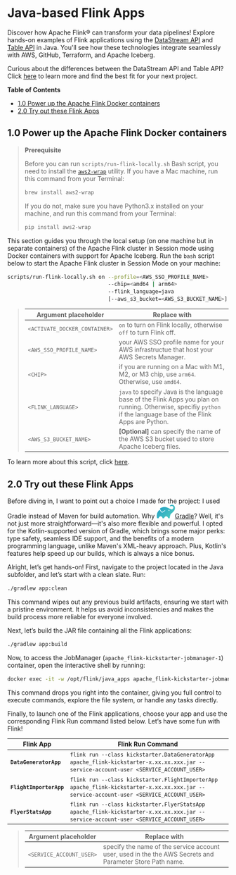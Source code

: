 # Java-based Flink Apps
Discover how Apache Flink® can transform your data pipelines! Explore hands-on examples of Flink applications using the [DataStream API](https://nightlies.apache.org/flink/flink-docs-master/docs/learn-flink/datastream_api/) and [Table API](https://nightlies.apache.org/flink/flink-docs-master/docs/dev/table/overview/) in Java. You'll see how these technologies integrate seamlessly with AWS, GitHub, Terraform, and Apache Iceberg.

Curious about the differences between the DataStream API and Table API? Click [here](../.blog/datastream-vs-table-api.md) to learn more and find the best fit for your next project.

**Table of Contents**

<!-- toc -->
+ [1.0 Power up the Apache Flink Docker containers](#10-power-up-the-apache-flink-docker-containers)
+ [2.0 Try out these Flink Apps](#20-try-out-these-flink-apps)
<!-- tocstop -->

## 1.0 Power up the Apache Flink Docker containers

> **Prerequisite**
> 
> Before you can run `scripts/run-flink-locally.sh` Bash script, you need to install the [`aws2-wrap`](https://pypi.org/project/aws2-wrap/#description) utility.  If you have a Mac machine, run this command from your Terminal:
> ````bash
> brew install aws2-wrap
> ````
>
> If you do not, make sure you have Python3.x installed on your machine, and run this command from your Terminal:
> ```bash
> pip install aws2-wrap
> ```

This section guides you through the local setup (on one machine but in separate containers) of the Apache Flink cluster in Session mode using Docker containers with support for Apache Iceberg.  Run the `bash` script below to start the Apache Flink cluster in Session Mode on your machine:

```bash
scripts/run-flink-locally.sh on --profile=<AWS_SSO_PROFILE_NAME>
                                --chip=<amd64 | arm64>
                                --flink_language=java
                                [--aws_s3_bucket=<AWS_S3_BUCKET_NAME>]
```
> Argument placeholder|Replace with
> -|-
> `<ACTIVATE_DOCKER_CONTAINER>`|`on` to turn on Flink locally, otherwise `off` to turn Flink off.
> `<AWS_SSO_PROFILE_NAME>`|your AWS SSO profile name for your AWS infrastructue that host your AWS Secrets Manager.
> `<CHIP>`|if you are running on a Mac with M1, M2, or M3 chip, use `arm64`.  Otherwise, use `amd64`.
> `<FLINK_LANGUAGE>`|`java` to specify Java is the language base of the Flink Apps you plan on running.  Otherwise, specifiy `python` if the language base of the Flink Apps are Python.
> `<AWS_S3_BUCKET_NAME>`|**[Optional]** can specify the name of the AWS S3 bucket used to store Apache Iceberg files.

To learn more about this script, click [here](../.blog/run-flink-locally-script-explanation.md).

## 2.0 Try out these Flink Apps
Before diving in, I want to point out a choice I made for the project: I used Gradle instead of Maven for build automation. Why ![gradle](../.blog/images/gradle-logo.png)[Gradle](https://gradle.com/)? Well, it's not just more straightforward—it's also more flexible and powerful. I opted for the Kotlin-supported version of Gradle, which brings some major perks: type safety, seamless IDE support, and the benefits of a modern programming language, unlike Maven's XML-heavy approach. Plus, Kotlin's features help speed up our builds, which is always a nice bonus.

Alright, let’s get hands-on! First, navigate to the project located in the Java subfolder, and let’s start with a clean slate. Run:

```bash
./gradlew app:clean
```

This command wipes out any previous build artifacts, ensuring we start with a pristine environment. It helps us avoid inconsistencies and makes the build process more reliable for everyone involved.

Next, let’s build the JAR file containing all the Flink applications:

```bash
./gradlew app:build
```

Now, to access the JobManager (`apache_flink-kickstarter-jobmanager-1`) container, open the interactive shell by running:
```bash
docker exec -it -w /opt/flink/java_apps apache_flink-kickstarter-jobmanager-1 /bin/bash
```

This command drops you right into the container, giving you full control to execute commands, explore the file system, or handle any tasks directly.

Finally, to launch one of the Flink applications, choose your app and use the corresponding Flink Run command listed below. Let’s have some fun with Flink!

Flink App|Flink Run Command
-|-
**`DataGeneratorApp`**|`flink run --class kickstarter.DataGeneratorApp apache_flink-kickstarter-x.xx.xx.xxx.jar --service-account-user <SERVICE_ACCOUNT_USER>`
**`FlightImporterApp`**|`flink run --class kickstarter.FlightImporterApp apache_flink-kickstarter-x.xx.xx.xxx.jar --service-account-user <SERVICE_ACCOUNT_USER>`
**`FlyerStatsApp`**|`flink run --class kickstarter.FlyerStatsApp apache_flink-kickstarter-x.xx.xx.xxx.jar --service-account-user <SERVICE_ACCOUNT_USER>`

> Argument placeholder|Replace with
> -|-
> `<SERVICE_ACCOUNT_USER>`|specify the name of the service account user, used in the the AWS Secrets and Parameter Store Path name.